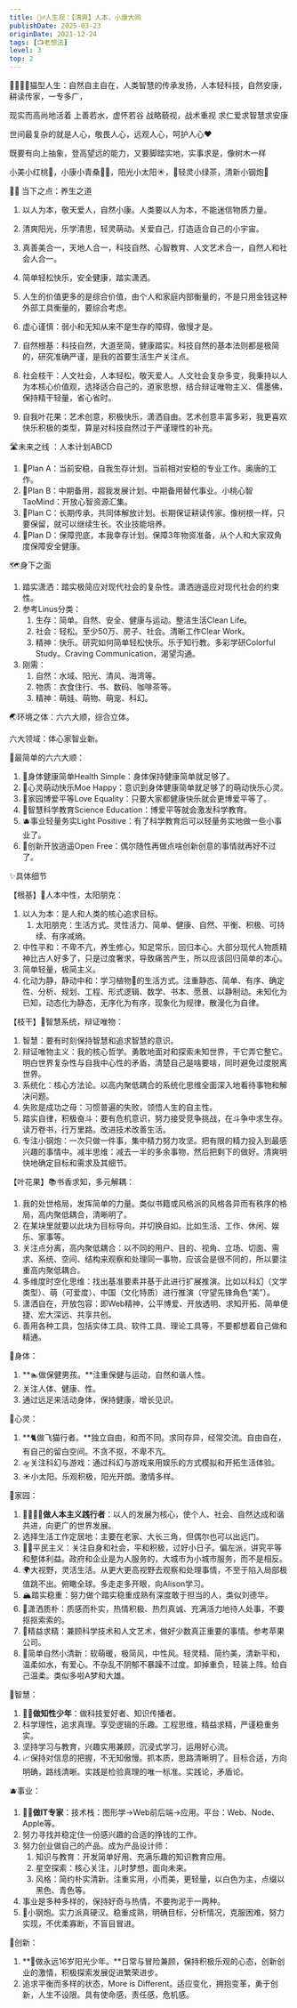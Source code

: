 ```yaml
---
title: 🧚‍♂️人生观：【清爽】人本，小康大同
publishDate: 2025-03-23
originDate: 2021-12-24
tags: [📺老想法]
level: 3
top: 2
---
```


👨‍👩‍👧‍👦猫型人生：自然自主自在，人类智慧的传承发扬，人本轻科技，自然安康，耕读传家，一专多广，

现实而高尚地活着
上善若水，虚怀若谷
战略藐视，战术重视
求仁爱求智慧求安康

世间最复杂的就是人心，敬畏人心，远观人心，呵护人心❤️

既要有向上抽象，登高望远的能力，又要脚踏实地，实事求是，像树木一样





小美小红桃🍑，小康小青桑🧚‍♂️，阳光小太阳☀️，🍃轻灵小绿茶，清新小钢炮🚀

🧚‍♂️ 当下之点：养生之道

1. 以人为本，敬天爱人，自然小康。人类要以人为本，不能迷信物质力量。
2. 清爽阳光，乐学清思，轻灵萌动。关爱自己，打造适合自己的小宇宙。
3. 真善美合一，天地人合一，科技自然、心智教育、人文艺术合一，自然人和社会人合一。
4. 简单轻松快乐，安全健康，踏实潇洒。
5. 人生的价值更多的是综合价值，由个人和家庭内部衡量的，不是只用金钱这种外部工具衡量的，要综合考虑。
6. 虚心谨慎：弱小和无知从来不是生存的障碍，傲慢才是。

1. 自然根基：科技自然，大道至简，健康踏实。科技自然的基本法则都是极简的，研究准确严谨，是我的首要生活生产关注点。
2. 社会枝干：人文社会，人本轻松，敬天爱人。人文社会复杂多变，我秉持以人为本核心价值观，选择适合自己的，道家思想，结合辩证唯物主义、儒墨佛，保持精干轻量，省心省时。
3. 自我叶花果：艺术创意，积极快乐，潇洒自由。艺术创意丰富多彩，我更喜欢快乐积极的类型，算是对科技自然过于严谨理性的补充。

🛣️未来之线 ：人本计划ABCD

1. 🍑Plan A：当前安稳，自我生存计划。当前相对安稳的专业工作。奥唐的工作。
2. 🥝Plan B：中期备用，超我发展计划。中期备用替代事业。小桃心智TaoMind：开放心智资源汇集。
3. 🍌Plan C：长期传承，共同体解放计划。长期保证耕读传家。像树根一样，只要保留，就可以继续生长。农业技能培养。
4. 🍎Plan D：保障兜底，本我幸存计划。保障3年物资准备，从个人和大家双角度保障安全健康。

🗺️身下之面

1. 踏实潇洒：踏实极简应对现代社会的复杂性。潇洒逍遥应对现代社会的约束性。
2. 参考Linus分类：
    1. 生存：简单。自然、安全、健康与运动。整洁生活Clean Life。
    2. 社会：轻松。至少50万、房子、社会。清晰工作Clear Work。
    3. 精神：快乐。研究如何简单轻松快乐。乐于知行教。多彩学研Colorful Study。Craving Communication，渴望沟通。
3. 刚需：
    1. 自然：水域、阳光、清风、海湾等。
    2. 物质：衣食住行、书、数码、咖啡茶等。
    3. 精神：萌娃、萌物、萌宠、科幻。

🌏环境之体：六六大顺，综合立体。

六大领域：体心家智业新。

🥚最简单的六六大顺：
1. 🍎身体健康简单Health Simple：身体保持健康简单就足够了。
2. 🍑心灵萌动快乐Moe Happy：意识到身体健康简单就足够了的萌动快乐心灵。
3. 🍌家园博爱平等Love Equality：只要大家都健康快乐就会更博爱平等了。
4. 🥝智慧科学教育Science Education：博爱平等就会激发科学教育。
5. 🫐事业轻量务实Light Positive：有了科学教育后可以轻量务实地做一些小事业了。
6. 🍇创新开放逍遥Open Free：偶尔随性再做点啥创新创意的事情就再好不过了。

✨具体细节

【根基】🥚人本中性，太阳朋克：
1. 以人为本：是人和人类的核心追求目标。
    1. 太阳朋克：生活方式。灵性活力、简单、健康、自然、平衡、积极、可持续、有序减熵。
2. 中性平和：不卑不亢，养生修心，知足常乐，回归本心。大部分现代人物质精神比古人好多了，只是过度奢求，导致痛苦产生，所以应该回归简单的本心。
3. 简单轻量，极简主义。
4. 化动为静，静动中和：学习植物🌳的生活方式。注重静态、简单、有序、确定性、分析、规划、工程、形式逻辑、数学、书本、愿景、以静制动。未知化为已知，动态化为静态，无序化为有序，现象化为规律，散漫化为自律。

【枝干】💎智慧系统，辩证唯物：
1. 智慧：要有时刻保持智慧和追求智慧的意识。
2. 辩证唯物主义：我的核心哲学。勇敢地面对和探索未知世界，干它弄它整它。明白世界复杂性与自我中心性的矛盾，清楚自己是啥要啥，同时避免过度脱离世界。
3. 系统化：核心方法论。以高内聚低耦合的系统化思维全面深入地看待事物和解决问题。
4. 失败是成功之母：习惯普遍的失败，领悟人生的自主性。
5. 踏实自律，积极奋斗：要有危机意识，努力接受竞争挑战，在斗争中求生存。读万卷书，行万里路。改进技术改善生活。
6. 专注小钢炮：一次只做一件事，集中精力努力攻坚。把有限的精力投入到最感兴趣的事情中。减半思维：减去一半的多余事物，然后把剩下的做好。清爽明快地确定目标和需求及其细节。

【叶花果】📚书香求知，多元解耦：
1. 我的处世格局，发挥简单的力量。类似书籍或风格派的风格各异而有秩序的格局，高内聚低耦合，清晰明了。
2. 在某块里就要以此块为目标导向，并切换自如。比如生活、工作、休闲、娱乐、家事等。
3. 关注点分离，高内聚低耦合：以不同的用户、目的、视角、立场、切面、需求、系统、空间、结构来观察和处理同一事物，应该会是很不同的，所以要注重高内聚低耦合。
4. 多维度时空化思维：找出基准要素并基于此进行扩展推演。比如以科幻（文学类型）、萌（可爱度）、中国（文化特质）进行推演（守望先锋角色“美”）。
5. 潇洒自在，开放包容：即Web精神，公平博爱、开放透明、求知开拓、简单便捷、宏大深远、共享共创。
6. 善用各种工具，包括实体工具、软件工具、理论工具等，不要都想着自己做和精通。

🍎身体：
1. **🏊做保健男孩。**注重保健与运动，自然和谐人性。
2. 关注人体、健康、性。
3. 通过远足来活动身体，保持健康，增长见识。

🍑心灵：
1. **🐈做飞猫行者。**独立自由，和而不同。求同存异，经常交流。自由自在，有自己的留白空间。不贪不抠，不卑不亢。
2. 🛸关注科幻与游戏：通过科幻与游戏来用娱乐的方式模拟和开拓生活体验。
3. ☀️小太阳。乐观积极，阳光开朗。激情多样。

🍌家园：
1. **👨‍👩‍👧‍👦做人本主义践行者**：以人的发展为核心，使个人、社会、自然达成和谐共进，向更广的世界发展。
2. 选择生活工作定居地：主要在老家、大长三角，但偶尔也可以出远门。
3. 🧑‍🌾平民主义：关注自身和社会，平和积极，过好小日子。偏左派，讲究平等和整体利益。政府和企业是为人服务的，大城市为小城市服务，而不是相反。
4. 🌍大视野，灵活生活。从更大更高视野去观察和处理事情，不至于陷入局部极值跳不出。俯瞰全球。多走走多开眼，向Alison学习。
5. 🏔踏实稳重：努力做个踏实稳重成熟有深度敢于担当的人，类似刘德华。
6. 🐣潇洒质朴：质感而朴实，热情积极、热烈真诚、充满活力地待人处事，不要抠抠索索的。
7. 🔬精益求精：兼顾科学技术和人文艺术，做好少数真正重要的事情。参考苹果公司。
8. 🧚简单自然小清新：软萌暖，极简风，中性风。轻灵精、简约美，清新平和，温柔如水，有爱心。不杂乱不阴郁不暴躁不过度。卸掉重负，轻装上阵。给自己温柔。类似多啦A梦和大雄。

🥝智慧：
1. **🧑‍🔬做知性少年**：做科技爱好者、知识传播者。
2. 科学理性，追求真理。享受逻辑的乐趣。工程思维，精益求精，严谨稳重务实。
3. 坚持学习与教育，兴趣实用兼顾，沉浸式学习，运用好心流。
4. 📈保持对信息的把握，不无知傲慢。抓本质，思路清晰明了。目标合适，方向明确，路线清晰。实践是检验真理的唯一标准。实践论，矛盾论。

🫐事业：
1. **🧑‍💻做IT专家**：技术栈：图形学->Web前后端->应用。平台：Web、Node、Apple等。
2. 努力寻找并稳定住一份感兴趣的合适的挣钱的工作。
3. 努力创业做自己的产品。成为产品设计师：
    1. 知识与教育：开发简单好用、充满乐趣的知识教育应用。
    2. 星空探索：核心关注，儿时梦想，面向未来。
    3. 风格：简约朴实清新。注重实用，小而美，更轻量，以白色为主，点缀以黑色、青色等。
4. 事业是多种多样的，保持好奇与热情，不要拘泥于一两种。
5. 🚀小钢炮。实力派真硬汉。稳重成熟，明确目标，分析情况，克服困难，努力实现，不优柔寡断，不盲目冒进。

🍇创新：
1. **🤹做永远16岁阳光少年。**日常与冒险兼顾，保持积极乐观的心态，创新创业的激情，积极探索发展促进繁荣进步。
2. 追求平衡而多样的状态，More is Different。适应变化，拥抱变革，勇于创新，人生不设限。具有使命感，责任感，危机感。
